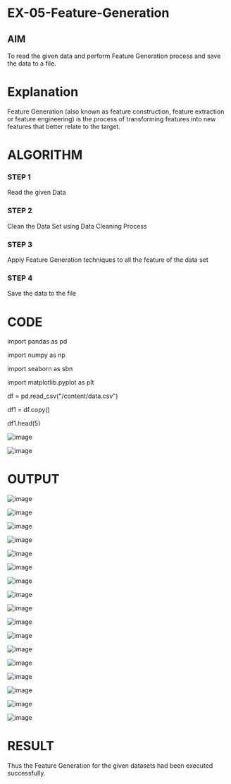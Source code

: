 # EX-05-Feature-Generation


## AIM
To read the given data and perform Feature Generation process and save the data to a file. 

# Explanation
Feature Generation (also known as feature construction, feature extraction or feature engineering) is the process of transforming features into new features that better relate to the target.
 

# ALGORITHM
### STEP 1
Read the given Data
### STEP 2
Clean the Data Set using Data Cleaning Process
### STEP 3
Apply Feature Generation techniques to all the feature of the data set
### STEP 4
Save the data to the file

# CODE

import pandas as pd

import numpy as np

import seaborn as sbn

import matplotlib.pyplot as plt

df = pd.read_csv("/content/data.csv")

df1 = df.copy()

df1.head(5)

![image](https://github.com/Rajasree-321/EX-05-Feature-Generation/assets/96918911/b8422bee-b038-4b7d-b8de-4786c791e4d1)

![image](https://github.com/Rajasree-321/EX-05-Feature-Generation/assets/96918911/04a954f1-2777-4b55-8a6e-d847d3c584b2)

# OUTPUT

![image](https://github.com/Rajasree-321/EX-05-Feature-Generation/assets/96918911/8b3181a4-45f5-48ea-b49a-16be43629958)

![image](https://github.com/Rajasree-321/EX-05-Feature-Generation/assets/96918911/89cded66-639b-4f59-ad4f-390daa1ed745)

![image](https://github.com/Rajasree-321/EX-05-Feature-Generation/assets/96918911/dd303c56-b618-4d59-80c7-90b3fb69ba9b)

![image](https://github.com/Rajasree-321/EX-05-Feature-Generation/assets/96918911/dac5e4b1-c611-4d6d-8118-41bdee22a337)

![image](https://github.com/Rajasree-321/EX-05-Feature-Generation/assets/96918911/97f7aaf5-798d-4e0a-823f-5695f0399564)

![image](https://github.com/Rajasree-321/EX-05-Feature-Generation/assets/96918911/8484c909-141a-4df4-a74e-0e020411b96e)

![image](https://github.com/Rajasree-321/EX-05-Feature-Generation/assets/96918911/521bc165-e8bc-4fd2-baca-fcf91de196dc)

![image](https://github.com/Rajasree-321/EX-05-Feature-Generation/assets/96918911/7ce3498f-fdbc-47d0-9543-0f153a35c103)

![image](https://github.com/Rajasree-321/EX-05-Feature-Generation/assets/96918911/3f1ebb21-4f7d-4dd0-948a-2c7c7bc8b3ee)

![image](https://github.com/Rajasree-321/EX-05-Feature-Generation/assets/96918911/5902041f-390a-40a5-a5a6-5d0abf7b6de8)

![image](https://github.com/Rajasree-321/EX-05-Feature-Generation/assets/96918911/70c6fa7a-ff11-49da-a210-9daab7b36f88)

![image](https://github.com/Rajasree-321/EX-05-Feature-Generation/assets/96918911/ff0b40a1-c06a-4bf3-b912-669738be4036)

![image](https://github.com/Rajasree-321/EX-05-Feature-Generation/assets/96918911/482f5677-0fb1-4223-8336-8a0acd36c698)

![image](https://github.com/Rajasree-321/EX-05-Feature-Generation/assets/96918911/ea085dcc-3e75-4d30-9ec7-51c0e33f2b57)

![image](https://github.com/Rajasree-321/EX-05-Feature-Generation/assets/96918911/e4c68640-b6a3-46bd-bafe-3544fbbfdce7)

![image](https://github.com/Rajasree-321/EX-05-Feature-Generation/assets/96918911/22bdb454-5c49-45bf-8adc-bd9cedc134bd)

![image](https://github.com/Rajasree-321/EX-05-Feature-Generation/assets/96918911/cf313d53-9ad6-4dcd-b56a-14c4ea3b202a)

# RESULT
 Thus the Feature Generation for the given datasets had been executed successfully.
